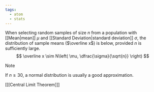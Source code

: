 ```yaml
---
tags:
  - atom
  - stats
---
```

When selecting random samples of size $n$ from a population with [[Mean|mean]] $\mu$ and [[Standard Deviation|standard deviation]] $\sigma$, the distribution of sample means ($\overline x$) is below, provided $n$ is sufficiently large.
$$ \overline x \sim N\left( \mu, \dfrac{\sigma}{\sqrt{n}} \right) $$

> [!note]
> If $n \ge 30$, a normal distribution is usually a good approximation.

\[[[Central Limit Theorem]]\]